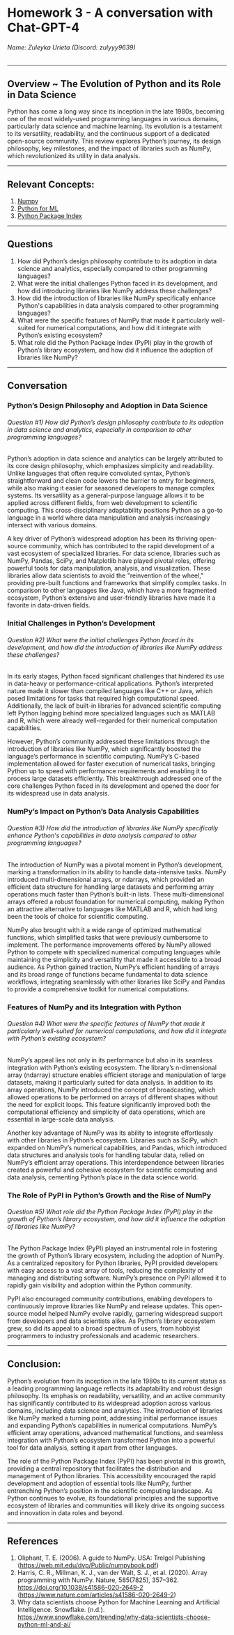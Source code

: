 # Homework 3 - A conversation with Chat-GPT-4
###### Name: Zuleyka Urieta (Discord: zulyyy9639)
*** 
## Overview ~ The Evolution of Python and its Role in Data Science

Python has come a long way since its inception in the late 1980s, becoming one of the most widely-used programming languages in various domains, particularly data science and machine learning. Its evolution is a testament to its versatility, readability, and the continuous support of a dedicated open-source community. This review explores Python’s journey, its design philosophy, key milestones, and the impact of libraries such as NumPy, which revolutionized its utility in data analysis.

---
## Relevant Concepts: 
1. [Numpy](https://numpy.org/doc/stable/user/whatisnumpy.html)
2. [Python for ML](https://www.turing.com/kb/why-python-is-widely-used-for-machine-learning)
3. [Python Package Index](https://en.wikipedia.org/wiki/Python_Package_Index#:~:text=The%20Python%20Package%20Index%2C%20abbreviated,the%20CRAN%20repository%20for%20R.)

---
## Questions

1) How did Python’s design philosophy contribute to its adoption in data science and analytics, especially compared to other programming languages? <br>
2) What were the initial challenges Python faced in its development, and how did introducing libraries like NumPy address these challenges? <br>
3) How did the introduction of libraries like NumPy specifically enhance Python's capabilities in data analysis compared to other programming languages? <br>
4) What were the specific features of NumPy that made it particularly well-suited for numerical computations, and how did it integrate with Python’s existing ecosystem? <br>
5) What role did the Python Package Index (PyPI) play in the growth of Python’s library ecosystem, and how did it influence the adoption of libraries like NumPy? <br>

---
## Conversation 
### Python’s Design Philosophy and Adoption in Data Science

###### <em> Question #1) How did Python’s design philosophy contribute to its adoption in data science and analytics, especially in comparison to other programming languages? </em>

Python’s adoption in data science and analytics can be largely attributed to its core design philosophy, which emphasizes simplicity and readability. Unlike languages that often require convoluted syntax, Python’s straightforward and clean code lowers the barrier to entry for beginners, while also making it easier for seasoned developers to manage complex systems. Its versatility as a general-purpose language allows it to be applied across different fields, from web development to scientific computing. This cross-disciplinary adaptability positions Python as a go-to language in a world where data manipulation and analysis increasingly intersect with various domains.

A key driver of Python’s widespread adoption has been its thriving open-source community, which has contributed to the rapid development of a vast ecosystem of specialized libraries. For data science, libraries such as NumPy, Pandas, SciPy, and Matplotlib have played pivotal roles, offering powerful tools for data manipulation, analysis, and visualization. These libraries allow data scientists to avoid the "reinvention of the wheel," providing pre-built functions and frameworks that simplify complex tasks. In comparison to other languages like Java, which have a more fragmented ecosystem, Python’s extensive and user-friendly libraries have made it a favorite in data-driven fields.

### Initial Challenges in Python’s Development
###### <em> Question #2) What were the initial challenges Python faced in its development, and how did the introduction of libraries like NumPy address these challenges? </em>

In its early stages, Python faced significant challenges that hindered its use in data-heavy or performance-critical applications. Python’s interpreted nature made it slower than compiled languages like C++ or Java, which posed limitations for tasks that required high computational speed. Additionally, the lack of built-in libraries for advanced scientific computing left Python lagging behind more specialized languages such as MATLAB and R, which were already well-regarded for their numerical computation capabilities.

However, Python’s community addressed these limitations through the introduction of libraries like NumPy, which significantly boosted the language’s performance in scientific computing. NumPy’s C-based implementation allowed for faster execution of numerical tasks, bringing Python up to speed with performance requirements and enabling it to process large datasets efficiently. This breakthrough addressed one of the core challenges Python faced in its development and opened the door for its widespread use in data analysis.

### NumPy’s Impact on Python’s Data Analysis Capabilities
###### <em> Question #3) How did the introduction of libraries like NumPy specifically enhance Python's capabilities in data analysis compared to other programming languages? </em>

The introduction of NumPy was a pivotal moment in Python’s development, marking a transformation in its ability to handle data-intensive tasks. NumPy introduced multi-dimensional arrays, or ndarrays, which provided an efficient data structure for handling large datasets and performing array operations much faster than Python’s built-in lists. These multi-dimensional arrays offered a robust foundation for numerical computing, making Python an attractive alternative to languages like MATLAB and R, which had long been the tools of choice for scientific computing.

NumPy also brought with it a wide range of optimized mathematical functions, which simplified tasks that were previously cumbersome to implement. The performance improvements offered by NumPy allowed Python to compete with specialized numerical computing languages while maintaining the simplicity and versatility that made it accessible to a broad audience. As Python gained traction, NumPy’s efficient handling of arrays and its broad range of functions became fundamental to data science workflows, integrating seamlessly with other libraries like SciPy and Pandas to provide a comprehensive toolkit for numerical computations.

### Features of NumPy and its Integration with Python
###### <em> Question #4) What were the specific features of NumPy that made it particularly well-suited for numerical computations, and how did it integrate with Python’s existing ecosystem? </em>

NumPy’s appeal lies not only in its performance but also in its seamless integration with Python’s existing ecosystem. The library’s n-dimensional array (ndarray) structure enables efficient storage and manipulation of large datasets, making it particularly suited for data analysis. In addition to its array operations, NumPy introduced the concept of broadcasting, which allowed operations to be performed on arrays of different shapes without the need for explicit loops. This feature significantly improved both the computational efficiency and simplicity of data operations, which are essential in large-scale data analysis.

Another key advantage of NumPy was its ability to integrate effortlessly with other libraries in Python’s ecosystem. Libraries such as SciPy, which expanded on NumPy’s numerical capabilities, and Pandas, which introduced data structures and analysis tools for handling tabular data, relied on NumPy’s efficient array operations. This interdependence between libraries created a powerful and cohesive ecosystem for scientific computing and data analysis, cementing Python’s place in the data science world.

### The Role of PyPI in Python’s Growth and the Rise of NumPy
###### <em> Question #5) What role did the Python Package Index (PyPI) play in the growth of Python’s library ecosystem, and how did it influence the adoption of libraries like NumPy? </em>

The Python Package Index (PyPI) played an instrumental role in fostering the growth of Python’s library ecosystem, including the adoption of NumPy. As a centralized repository for Python libraries, PyPI provided developers with easy access to a vast array of tools, reducing the complexity of managing and distributing software. NumPy’s presence on PyPI allowed it to rapidly gain visibility and adoption within the Python community.

PyPI also encouraged community contributions, enabling developers to continuously improve libraries like NumPy and release updates. This open-source model helped NumPy evolve rapidly, garnering widespread support from developers and data scientists alike. As Python’s library ecosystem grew, so did its appeal to a broad spectrum of users, from hobbyist programmers to industry professionals and academic researchers.

---
## Conclusion:
Python’s evolution from its inception in the late 1980s to its current status as a leading programming language reflects its adaptability and robust design philosophy. Its emphasis on readability, versatility, and an active community has significantly contributed to its widespread adoption across various domains, including data science and analytics. The introduction of libraries like NumPy marked a turning point, addressing initial performance issues and expanding Python’s capabilities in numerical computations. NumPy’s efficient array operations, advanced mathematical functions, and seamless integration with Python’s ecosystem transformed Python into a powerful tool for data analysis, setting it apart from other languages.

The role of the Python Package Index (PyPI) has been pivotal in this growth, providing a central repository that facilitates the distribution and management of Python libraries. This accessibility encouraged the rapid development and adoption of essential tools like NumPy, further entrenching Python’s position in the scientific computing landscape. As Python continues to evolve, its foundational principles and the supportive ecosystem of libraries and communities will likely drive its ongoing success and innovation in data roles and beyond.

---
## References
1. Oliphant, T. E. (2006). A guide to NumPy. USA: Trelgol Publishing (https://web.mit.edu/dvp/Public/numpybook.pdf)
2. Harris, C. R., Millman, K. J., van der Walt, S. J., et al. (2020). Array programming with NumPy. Nature, 585(7825), 357–362. https://doi.org/10.1038/s41586-020-2649-2 (https://www.nature.com/articles/s41586-020-2649-2)
3. Why data scientists choose Python for Machine Learning and Artificial Intelligence. Snowflake. (n.d.). https://www.snowflake.com/trending/why-data-scientists-choose-python-ml-and-ai/ 
